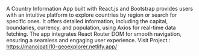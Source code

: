 A Country Information App built with React.js and Bootstrap provides users with an intuitive platform to explore countries by region or search for specific ones. It offers detailed information, including the capital, boundaries, currency, and population, using Axios for real-time data fetching. The app integrates React Router DOM for smooth navigation, ensuring a seamless and engaging user experience. 
Visit Project : https://manojpatil10-geoexplorer.netlify.app/
